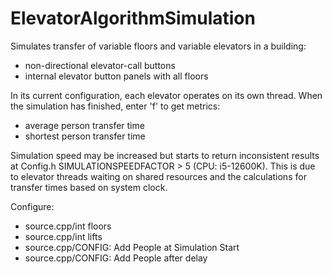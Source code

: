 # ElevatorAlgorithmSimulation
Simulates transfer of variable floors and variable elevators in a building:
-  non-directional elevator-call buttons
-  internal elevator button panels with all floors
  
In its current configuration, each elevator operates on its own thread.
When the simulation has finished, enter 'f' to get metrics:
- average person transfer time
- shortest person transfer time

Simulation speed may be increased but starts to return inconsistent results at Config.h SIMULATIONSPEEDFACTOR > 5 (CPU: i5-12600K).
This is due to elevator threads waiting on shared resources and the calculations for transfer times based on system clock.

Configure:
  + source.cpp/int floors
  + source.cpp/int lifts
  + source.cpp/CONFIG: Add People at Simulation Start
  + source.cpp/CONFIG: Add People after delay
  
